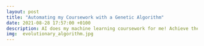 ```yaml
---
layout: post
title: "Automating my Coursework with a Genetic Algorithm"
date: 2021-08-28 17:57:00 +0100
description: AI does my machine learning coursework for me! Achieve the singularity with this one weird trick!. # Add post description (optional)
img:  evolutionary_algorithm.jpg
---
```

